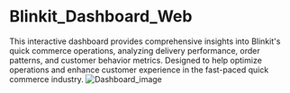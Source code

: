 # Blinkit_Dashboard_Web
This interactive dashboard provides comprehensive insights into Blinkit's quick commerce operations, analyzing delivery performance, order patterns, and customer behavior metrics. Designed to help optimize operations and enhance customer experience in the fast-paced quick commerce industry.
![Dashboard_image](https://github.com/user-attachments/assets/b9e463ba-6f35-4a78-adef-de50a5b46054)

